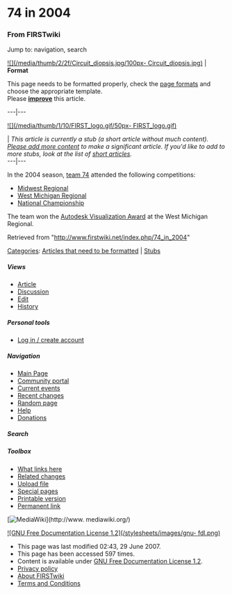 # 74 in 2004

### From FIRSTwiki

Jump to: navigation, search

[![](/media/thumb/2/2f/Circuit_diopsis.jpg/100px-
Circuit_diopsis.jpg)](/index.php/Image:Circuit_diopsis.jpg "" ) |  **Format**  

This page needs to be formatted properly, check the [page
formats](/index.php/FIRSTwiki:Page_formats "FIRSTwiki:Page formats" ) and
choose the appropriate template.  
Please
**[improve](http://www.firstwiki.net/index.php?title=74_in_2004&action=edit
"http://www.firstwiki.net/index.php?title=74_in_2004&action=edit" )** this
article.  
  
---|---  
  
[![](/media/thumb/1/10/FIRST_logo.gif/50px-
FIRST_logo.gif)](/index.php/Image:FIRST_logo.gif "" )

|  _This article is currently a stub (a short article without much content).
[Please add more
content](http://www.firstwiki.net/index.php?title=74_in_2004&action=edit
"http://www.firstwiki.net/index.php?title=74_in_2004&action=edit" ) to make a
significant article. If you'd like to add to more stubs, look at the list of
[short articles](/index.php/Special:Shortpages "Special:Shortpages" )._  
---|---  
  
  

In the 2004 season, [team 74](/index.php/74 "74" ) attended the following
competitions:

  * [Midwest Regional](/index.php/Midwest_Regional "Midwest Regional" )
  * [West Michigan Regional](/index.php/West_Michigan_Regional "West Michigan Regional" )
  * [National Championship](/index.php/National_Championship "National Championship" )

The team won the [Autodesk Visualization
Award](/index.php/Autodesk_Visualization_Award "Autodesk Visualization Award"
) at the West Michigan Regional.

Retrieved from "<http://www.firstwiki.net/index.php/74_in_2004>"

[Categories](/index.php?title=Special:Categories&article=74_in_2004
"Special:Categories" ): [Articles that need to be
formatted](/index.php/Category:Articles_that_need_to_be_formatted
"Category:Articles that need to be formatted" ) |
[Stubs](/index.php/Category:Stubs "Category:Stubs" )

##### Views

  * [Article](/index.php/74_in_2004)
  * [Discussion](/index.php?title=Talk:74_in_2004&action=edit)
  * [Edit](/index.php?title=74_in_2004&action=edit)
  * [History](/index.php?title=74_in_2004&action=history)

##### Personal tools

  * [Log in / create account](/index.php?title=Special:Userlogin&returnto=74_in_2004)

[](/index.php/Main_Page "Main Page" )

##### Navigation

  * [Main Page](/index.php/Main_Page)
  * [Community portal](/index.php/FIRSTwiki:Community_portal)
  * [Current events](/index.php/Current_events)
  * [Recent changes](/index.php/Special:Recentchanges)
  * [Random page](/index.php/Special:Random)
  * [Help](/index.php/Help:Contents)
  * [Donations](/index.php/FIRSTwiki:Site_support)

##### Search



##### Toolbox

  * [What links here](/index.php/Special:Whatlinkshere/74_in_2004)
  * [Related changes](/index.php/Special:Recentchangeslinked/74_in_2004)
  * [Upload file](/index.php/Special:Upload)
  * [Special pages](/index.php/Special:Specialpages)
  * [Printable version](/index.php?title=74_in_2004&printable=yes)
  * [Permanent link](/index.php?title=74_in_2004&oldid=61510)

[![MediaWiki](/skins/common/images/poweredby_mediawiki_88x31.png)](http://www.
mediawiki.org/)

[![GNU Free Documentation License 1.2](/stylesheets/images/gnu-
fdl.png)](http://www.gnu.org/copyleft/fdl.html)

  * This page was last modified 02:43, 29 June 2007.
  * This page has been accessed 597 times.
  * Content is available under [GNU Free Documentation License 1.2](http://www.gnu.org/copyleft/fdl.html "http://www.gnu.org/copyleft/fdl.html" ).
  * [Privacy policy](/index.php/FIRSTwiki:Privacy_policy "FIRSTwiki:Privacy policy" )
  * [About FIRSTwiki](/index.php/FIRSTwiki:About "FIRSTwiki:About" )
  * [Terms and Conditions](/index.php/FIRSTwiki:Terms_and_conditions "FIRSTwiki:Terms and conditions" )

